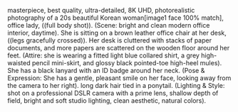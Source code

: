 masterpiece, best quality, ultra-detailed, 8K UHD, photorealistic photography of a 20s beautiful Korean woman[image1 face 100% match], office lady, ((full body shot)).
(Scene: bright and clean modern office interior, daytime).
She is sitting on a brown leather office chair at her desk, ((legs gracefully crossed)). Her desk is cluttered with stacks of paper documents, and more papers are scattered on the wooden floor around her feet.
(Attire: she is wearing a fitted light blue collared shirt, a grey high-waisted pencil mini-skirt, and glossy black pointed-toe high-heel mules). She has a black lanyard with an ID badge around her neck.
(Pose & Expression: She has a gentle, pleasant smile on her face, looking away from the camera to her right). long dark hair tied in a ponytail.
(Lighting & Style: shot on a professional DSLR camera with a prime lens, shallow depth of field, bright and soft studio lighting, clean aesthetic, natural colors).
